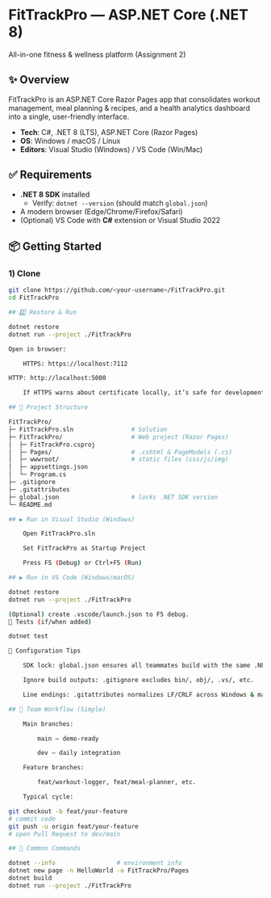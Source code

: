 # FitTrackPro — ASP.NET Core (.NET 8)  
All-in-one fitness & wellness platform (Assignment 2)

## ✨ Overview
FitTrackPro is an ASP.NET Core Razor Pages app that consolidates workout management, meal planning & recipes, and a health analytics dashboard into a single, user-friendly interface.

- **Tech**: C#, .NET 8 (LTS), ASP.NET Core (Razor Pages)
- **OS**: Windows / macOS / Linux
- **Editors**: Visual Studio (Windows) / VS Code (Win/Mac)



## ✅ Requirements
- **.NET 8 SDK** installed  
  - Verify: `dotnet --version` (should match `global.json`)
- A modern browser (Edge/Chrome/Firefox/Safari)
- (Optional) VS Code with **C#** extension or Visual Studio 2022



## 📦 Getting Started

### 1) Clone
```bash
git clone https://github.com/<your-username>/FitTrackPro.git
cd FitTrackPro

## 2️⃣ Restore & Run

dotnet restore
dotnet run --project ./FitTrackPro

Open in browser:

    HTTPS: https://localhost:7112

HTTP: http://localhost:5000

    If HTTPS warns about certificate locally, it’s safe for development.

## 🧭 Project Structure

FitTrackPro/
├─ FitTrackPro.sln                # Solution
├─ FitTrackPro/                   # Web project (Razor Pages)
│  ├─ FitTrackPro.csproj
│  ├─ Pages/                      # .cshtml & PageModels (.cs)
│  ├─ wwwroot/                    # static files (css/js/img)
│  ├─ appsettings.json
│  └─ Program.cs
├─ .gitignore
├─ .gitattributes
├─ global.json                    # locks .NET SDK version
└─ README.md

## ▶️ Run in Visual Studio (Windows)

    Open FitTrackPro.sln

    Set FitTrackPro as Startup Project

    Press F5 (Debug) or Ctrl+F5 (Run)

## ▶️ Run in VS Code (Windows/macOS)

dotnet restore
dotnet run --project ./FitTrackPro

(Optional) create .vscode/launch.json to F5 debug.
🧪 Tests (if/when added)

dotnet test

🔧 Configuration Tips

    SDK lock: global.json ensures all teammates build with the same .NET 8 SDK.

    Ignore build outputs: .gitignore excludes bin/, obj/, .vs/, etc.

    Line endings: .gitattributes normalizes LF/CRLF across Windows & macOS.

## 👥 Team Workflow (Simple)

    Main branches:

        main — demo-ready

        dev — daily integration

    Feature branches:

        feat/workout-logger, feat/meal-planner, etc.

    Typical cycle:

git checkout -b feat/your-feature
# commit code
git push -u origin feat/your-feature
# open Pull Request to dev/main

## 🧰 Common Commands

dotnet --info                 # environment info
dotnet new page -n HelloWorld -o FitTrackPro/Pages
dotnet build
dotnet run --project ./FitTrackPro


